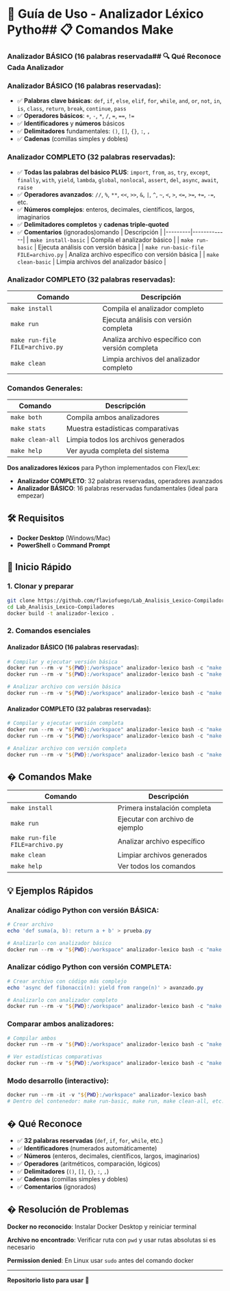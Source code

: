 # 🚀 Guía de Uso - Analizador Léxico Pytho## 📋 Comandos Make

### Analizador BÁSICO (16 palabras reservada## 🔍 Qué Reconoce Cada Analizador

### Analizador BÁSICO (16 palabras reservadas):
- ✅ **Palabras clave básicas**: `def`, `if`, `else`, `elif`, `for`, `while`, `and`, `or`, `not`, `in`, `is`, `class`, `return`, `break`, `continue`, `pass`
- ✅ **Operadores básicos**: `+`, `-`, `*`, `/`, `=`, `==`, `!=`
- ✅ **Identificadores** y **números** básicos
- ✅ **Delimitadores** fundamentales: `()`, `[]`, `{}`, `:`, `,`
- ✅ **Cadenas** (comillas simples y dobles)

### Analizador COMPLETO (32 palabras reservadas):
- ✅ **Todas las palabras del básico PLUS**: `import`, `from`, `as`, `try`, `except`, `finally`, `with`, `yield`, `lambda`, `global`, `nonlocal`, `assert`, `del`, `async`, `await`, `raise`
- ✅ **Operadores avanzados**: `//`, `%`, `**`, `<<`, `>>`, `&`, `|`, `^`, `~`, `<`, `>`, `<=`, `>=`, `+=`, `-=`, etc.
- ✅ **Números complejos**: enteros, decimales, científicos, largos, imaginarios
- ✅ **Delimitadores completos** y **cadenas triple-quoted**
- ✅ **Comentarios** (ignorados)omando | Descripción |
|---------|-------------|
| `make install-basic` | Compila el analizador básico |
| `make run-basic` | Ejecuta análisis con versión básica |
| `make run-basic-file FILE=archivo.py` | Analiza archivo específico con versión básica |
| `make clean-basic` | Limpia archivos del analizador básico |

### Analizador COMPLETO (32 palabras reservadas):
| Comando | Descripción |
|---------|-------------|
| `make install` | Compila el analizador completo |
| `make run` | Ejecuta análisis con versión completa |
| `make run-file FILE=archivo.py` | Analiza archivo específico con versión completa |
| `make clean` | Limpia archivos del analizador completo |

### Comandos Generales:
| Comando | Descripción |
|---------|-------------|
| `make both` | Compila ambos analizadores |
| `make stats` | Muestra estadísticas comparativas |
| `make clean-all` | Limpia todos los archivos generados |
| `make help` | Ver ayuda completa del sistema | Descripción
**Dos analizadores léxicos** para Python implementados con Flex/Lex:
- **Analizador COMPLETO**: 32 palabras reservadas, operadores avanzados
- **Analizador BÁSICO**: 16 palabras reservadas fundamentales (ideal para empezar)

## 🛠️ Requisitos
- **Docker Desktop** (Windows/Mac)
- **PowerShell** o **Command Prompt**

## 🚀 Inicio Rápido

### 1. Clonar y preparar
```bash
git clone https://github.com/flaviofuego/Lab_Analisis_Lexico-Compiladores.git
cd Lab_Analisis_Lexico-Compiladores
docker build -t analizador-lexico .
```

### 2. Comandos esenciales

#### Analizador BÁSICO (16 palabras reservadas):
```powershell
# Compilar y ejecutar versión básica
docker run --rm -v "${PWD}:/workspace" analizador-lexico bash -c "make install-basic"
docker run --rm -v "${PWD}:/workspace" analizador-lexico bash -c "make run-basic"

# Analizar archivo con versión básica
docker run --rm -v "${PWD}:/workspace" analizador-lexico bash -c "make run-basic-file FILE=mi_archivo.py"
```

#### Analizador COMPLETO (32 palabras reservadas):
```powershell
# Compilar y ejecutar versión completa
docker run --rm -v "${PWD}:/workspace" analizador-lexico bash -c "make install"
docker run --rm -v "${PWD}:/workspace" analizador-lexico bash -c "make run"

# Analizar archivo con versión completa
docker run --rm -v "${PWD}:/workspace" analizador-lexico bash -c "make run-file FILE=mi_archivo.py"
```

## � Comandos Make

| Comando | Descripción |
|---------|-------------|
| `make install` | Primera instalación completa |
| `make run` | Ejecutar con archivo de ejemplo |
| `make run-file FILE=archivo.py` | Analizar archivo específico |
| `make clean` | Limpiar archivos generados |
| `make help` | Ver todos los comandos |

## 💡 Ejemplos Rápidos

### Analizar código Python con versión BÁSICA:
```powershell
# Crear archivo
echo 'def suma(a, b): return a + b' > prueba.py

# Analizarlo con analizador básico
docker run --rm -v "${PWD}:/workspace" analizador-lexico bash -c "make run-basic-file FILE=prueba.py"
```

### Analizar código Python con versión COMPLETA:
```powershell
# Crear archivo con código más complejo
echo 'async def fibonacci(n): yield from range(n)' > avanzado.py

# Analizarlo con analizador completo
docker run --rm -v "${PWD}:/workspace" analizador-lexico bash -c "make run-file FILE=avanzado.py"
```

### Comparar ambos analizadores:
```powershell
# Compilar ambos
docker run --rm -v "${PWD}:/workspace" analizador-lexico bash -c "make both"

# Ver estadísticas comparativas
docker run --rm -v "${PWD}:/workspace" analizador-lexico bash -c "make stats"
```

### Modo desarrollo (interactivo):
```powershell
docker run --rm -it -v "${PWD}:/workspace" analizador-lexico bash
# Dentro del contenedor: make run-basic, make run, make clean-all, etc.
```

## � Qué Reconoce
- ✅ **32 palabras reservadas** (`def`, `if`, `for`, `while`, etc.)
- ✅ **Identificadores** (numerados automáticamente)
- ✅ **Números** (enteros, decimales, científicos, largos, imaginarios)
- ✅ **Operadores** (aritméticos, comparación, lógicos)
- ✅ **Delimitadores** (`()`, `[]`, `{}`, `:`, `,`)
- ✅ **Cadenas** (comillas simples y dobles)
- ✅ **Comentarios** (ignorados)

## � Resolución de Problemas

**Docker no reconocido**: Instalar Docker Desktop y reiniciar terminal

**Archivo no encontrado**: Verificar ruta con `pwd` y usar rutas absolutas si es necesario

**Permission denied**: En Linux usar `sudo` antes del comando docker

---
**Repositorio listo para usar** 🎉